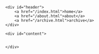<!DOCTYPE html>
<html lang="en">
<head>
    <meta charset="UTF-8">
    <meta name="viewport" content="width=device-width, initial-scale=1.0">
    <title>note</title>
    <link rel="stylesheet" href="../style.css">
    <link href="https://fonts.googleapis.com/css2?family=Lucida+Sans+Unicode&display=swap" rel="stylesheet">
</head>
<body>

    <div id="header">
        <a href="/index.html">home</a>
        <a href="/about.html">about</a>
        <a href="/archive.html">archive</a>
    </div>

    <div id="content">
        
        
    </div>


</body>
</html>
